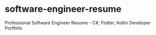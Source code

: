 # software-engineer-resume
Professional Software Engineer Resume - C#, Flutter, Kotlin Developer Portfolio

